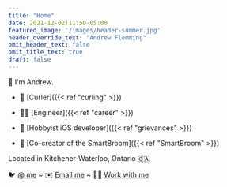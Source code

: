 ```yaml
---
title: "Home"
date: 2021-12-02T11:50-05:00
featured_image: '/images/header-summer.jpg'
header_override_text: "Andrew Flemming"
omit_header_text: false
omit_title_text: true
draft: false
---
```

👋 I'm Andrew.

- 🥌 [Curler]({{< ref "curling" >}})

- 👷‍♂️ [Engineer]({{< ref "career" >}})

- 📱 [Hobbyist iOS developer]({{< ref "grievances" >}})

- 🧹 [Co-creator of the SmartBroom]({{< ref "SmartBroom" >}})

Located in Kitchener-Waterloo, Ontario 🇨🇦

🐦 [@ me](http://twitter.com/aflemm) ~ ✉️ [Email me](mailto:contact@andrewflemming.net) ~ 🧑‍💻 [Work with me](https://www.linkedin.com/in/andrew-flemming/)
